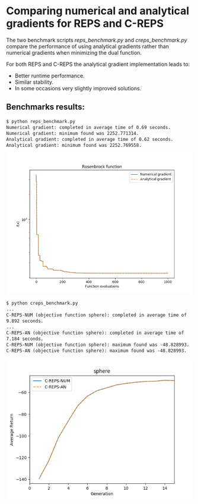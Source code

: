 # Comparing numerical and analytical gradients for REPS and C-REPS

The two benchmark scripts *reps_benchmark.py* and *creps_benchmark.py* compare the performance of using analytical gradients rather than numerical gradients when minimizing the dual function.

For both REPS and C-REPS the analytical gradient implementation leads to:
 * Better runtime performance.
 * Similar stability.
 * In some occasions very slightly improved solutions.


 ## Benchmarks results:

 ```
$ python reps_benchmark.py
Numerical gradient: completed in average time of 0.69 seconds.
Numerical gradient: minimum found was 2252.771314.
Analytical gradient: completed in average time of 0.62 seconds.
Analytical gradient: minimum found was 2252.769558.
 ```

![alt text](reps_benchmark_result.png)

```
$ python creps_benchmark.py
...
C-REPS-NUM (objective function sphere): completed in average time of 9.892 seconds.
...
C-REPS-AN (objective function sphere): completed in average time of 7.184 seconds.
C-REPS-NUM (objective function sphere): maximum found was -48.828993.
C-REPS-AN (objective function sphere): maximum found was -48.828993.
```

![alt text](creps_benchmark_result.png)

